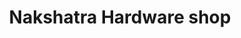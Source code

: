 ---
title: "Nakshatra Hardware shop"
url: /kuzhikkattusery/nakshatra-hardware-shop/
shop: Eisenwaren
---
